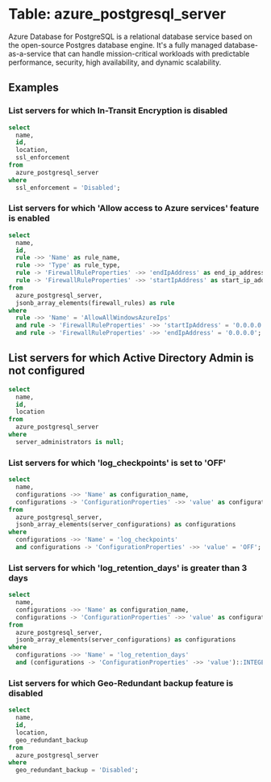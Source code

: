 # Table: azure_postgresql_server

Azure Database for PostgreSQL is a relational database service based on the open-source Postgres database engine. It's a fully managed database-as-a-service that can handle mission-critical workloads with predictable performance, security, high availability, and dynamic scalability.

## Examples

### List servers for which In-Transit Encryption is disabled

```sql
select
  name,
  id,
  location,
  ssl_enforcement
from
  azure_postgresql_server
where
  ssl_enforcement = 'Disabled';
```

### List servers for which 'Allow access to Azure services' feature is enabled

```sql
select
  name,
  id,
  rule ->> 'Name' as rule_name,
  rule ->> 'Type' as rule_type,
  rule -> 'FirewallRuleProperties' ->> 'endIpAddress' as end_ip_address,
  rule -> 'FirewallRuleProperties' ->> 'startIpAddress' as start_ip_address
from
  azure_postgresql_server,
  jsonb_array_elements(firewall_rules) as rule
where
  rule ->> 'Name' = 'AllowAllWindowsAzureIps'
  and rule -> 'FirewallRuleProperties' ->> 'startIpAddress' = '0.0.0.0'
  and rule -> 'FirewallRuleProperties' ->> 'endIpAddress' = '0.0.0.0';
```

## List servers for which Active Directory Admin is not configured

```sql
select
  name,
  id,
  location
from
  azure_postgresql_server
where
  server_administrators is null;
```

### List servers for which 'log_checkpoints' is set to 'OFF'

```sql
select
  name,
  configurations ->> 'Name' as configuration_name,
  configurations -> 'ConfigurationProperties' ->> 'value' as configuration_value
from
  azure_postgresql_server,
  jsonb_array_elements(server_configurations) as configurations
where
  configurations ->> 'Name' = 'log_checkpoints'
  and configurations -> 'ConfigurationProperties' ->> 'value' = 'OFF';
```

### List servers for which 'log_retention_days' is greater than 3 days

```sql
select
  name,
  configurations ->> 'Name' as configuration_name,
  configurations -> 'ConfigurationProperties' ->> 'value' as configuration_value
from
  azure_postgresql_server,
  jsonb_array_elements(server_configurations) as configurations
where
  configurations ->> 'Name' = 'log_retention_days'
  and (configurations -> 'ConfigurationProperties' ->> 'value')::INTEGER > 3;
```

### List servers for which Geo-Redundant backup feature is disabled

```sql
select
  name,
  id,
  location,
  geo_redundant_backup
from
  azure_postgresql_server
where
  geo_redundant_backup = 'Disabled';
```
